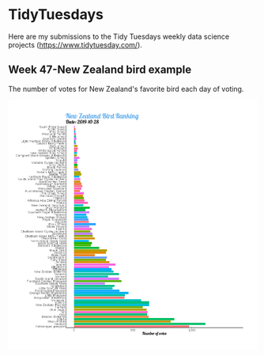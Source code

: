 # TidyTuesdays

Here are my submissions to the Tidy Tuesdays weekly data science projects (https://www.tidytuesday.com/).

## Week 47-New Zealand bird example

The number of votes for New Zealand's favorite bird each day of voting.

![King bird](Week47/king_bird.gif)
